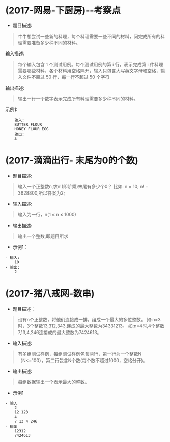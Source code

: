 # (2017-网易-下厨房)--考察点


- 题目描述:
 > 牛牛想尝试一些新的料理，每个料理需要一些不同的材料，问完成所有的料理需要准备多少种不同的材料。

输入描述:
> 每个输入包含 1 个测试用例。每个测试用例的第 i 行，表示完成第 i 件料理需要哪些材料，各个材料用空格隔开，输入只包含大写英文字母和空格，输入文件不超过 50 行，每一行不超过 50 个字符

输出描述:
> 输出一行一个数字表示完成所有料理需要多少种不同的材料。

示例1:
```
    输入:
	BUTTER FLOUR
	HONEY FLOUR EGG
    输出:
	4
```



# (2017-滴滴出行- 末尾为0的个数)

- 题目描述:
> 输入一个正整数n,求n!(即阶乘)末尾有多少个0？ 比如: n = 10; n! = 3628800,所以答案为2;

- 输入描述:
> 输入为一行，n(1 ≤ n ≤ 1000)

- 输出描述:
> 输出一个整数,即题目所求


- 示例1：

```
- 输入:
	10
- 输出:
	2
```



# (2017-猪八戒网-数串)

- 题目描述：

> 设有n个正整数，将他们连接成一排，组成一个最大的多位整数。
如:n=3时，3个整数13,312,343,连成的最大整数为34331213。
如:n=4时,4个整数7,13,4,246连接成的最大整数为7424613。

- 输入描述:
> 有多组测试样例，每组测试样例包含两行，第一行为一个整数N（N<=100），第二行包含N个数(每个数不超过1000，空格分开)。

- 输出描述:
> 每组数据输出一个表示最大的整数。

- 示例1

```
- 输入
	2
	12 123
	4
	7 13 4 246
- 输出
	12312
	7424613
```



